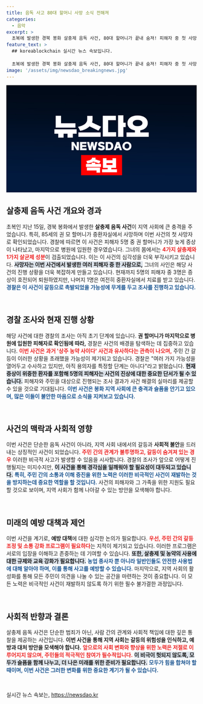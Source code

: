 ```yaml
---
title: 음독 사고 80대 할머니 사망 소식 전해져
categories:
  - 음악
excerpt: >
  초복에 발생한 경북 봉화 살충제 음독 사건, 80대 할머니가 끝내 숨져! 피해자 중 첫 사망자로, 경찰은 주민 간 갈등 가능성을 조사 중. 사건의 진실은 과연 무엇일까?
feature_text: >
  ## koreablockchain 실시간 뉴스 속보입니다.

  초복에 발생한 경북 봉화 살충제 음독 사건, 80대 할머니가 끝내 숨져! 피해자 중 첫 사망자로, 경찰은 주민 간 갈등 가능성을 조사 중. 사건의 진실은 과연 무엇일까?
image: '/assets/img/newsdao_breakingnews.jpg'
---
```


<p><img src="/assets/img/newsdao_breakingnews.jpg" alt="koreablockchain 속보" /></p>

<h2 data-ke-size="size26">살충제 음독 사건 개요와 경과</h2>

<p data-ke-size="size16">초복인 지난 15일, 경북 봉화에서 발생한 <b>살충제 음독 사건</b>이 지역 사회에 큰 충격을 주었습니다. 특히, 85세의 권 모 할머니가 중환자실에서 사망하며 이번 사건의 첫 사망자로 확인되었습니다. 경찰에 따르면 이 사건은 피해자 5명 중 권 할머니가 가장 늦게 증상이 나타났고, 마지막으로 병원에 입원한 경우였습니다. 그녀의 몸에서는 <b><span style="color: #ee2323;">4가지 살충제와 1가지 살균제 성분</span></b>이 검출되었습니다. 이는 이 사건의 심각성을 더욱 부각시키고 있습니다. <b><span style="background-color: #21538527;">사망자는 이번 사건에서 발생한 여러 피해자 중 한 사람으로,</span></b> 그녀의 사인은 해당 사건의 진행 상황을 더욱 복잡하게 만들고 있습니다. 현재까지 5명의 피해자 중 3명은 증상이 호전되어 퇴원하였지만, 나머지 1명은 여전히 중환자실에서 치료를 받고 있습니다. <b><span style="color: #1a5490;">경찰은 이 사건이 갈등으로 촉발되었을 가능성에 무게를 두고 조사를 진행하고 있습니다.</span></b></p>

<p data-ke-size="size16">&nbsp;</p>

<h2 data-ke-size="size26">경찰 조사와 현재 진행 상황</h2>

<p data-ke-size="size16">해당 사건에 대한 경찰의 조사는 아직 초기 단계에 있습니다. <b>권 할머니가 마지막으로 병원에 입원한 피해자로 확인됨에 따라,</b> 경찰은 사건의 배경을 탐색하는 데 집중하고 있습니다. <b><span style="color: #ee2323;">이번 사건은 과거 '상주 농약 사이다' 사건과 유사하다는 관측이 나오며,</span></b> 주민 간 갈등이 이러한 상황을 초래했을 가능성이 제기되고 있습니다. 경찰은 "여러 가지 가능성을 열어두고 수사하고 있지만, 아직 용의자를 특정할 단계는 아니다"라고 밝혔습니다. <b><span style="background-color: #21538527;">현재 증상이 위중한 환자를 포함해 5명의 피해자는 사건의 진상에 대한 중요한 단서가 될 수 있습니다.</span></b> 피해자와 주민을 대상으로 진행되는 조사 결과가 사건 해결의 실마리를 제공할 수 있을 것으로 기대됩니다. <b><span style="color: #1a5490;">이번 사건은 봉화 지역 사회에 큰 충격과 슬픔을 안기고 있으며, 많은 이들이 불안한 마음으로 소식을 지켜보고 있습니다.</span></b></p>

<p data-ke-size="size16">&nbsp;</p>

<h2 data-ke-size="size26">사건의 맥락과 사회적 영향</h2>

<p data-ke-size="size16">이번 사건은 단순한 음독 사건이 아니라, 지역 사회 내에서의 갈등과 <b>사회적 불안</b>을 드러내는 상징적인 사건이 되었습니다. <b><span style="color: #ee2323;">주민 간의 관계가 불투명하고, 갈등이 숨겨져 있는 경우</span></b> 이러한 비극적 사고가 발생할 수 있음을 시사합니다. 경찰의 조사가 앞으로 어떻게 진행될지는 미지수지만, <b><span style="background-color: #21538527;">이 사건을 통해 경각심을 일깨워야 할 필요성이 대두되고 있습니다.</span></b> <b><span style="color: #1a5490;">특히, 주민 간의 소통과 이해 증진을 위한 노력은 이러한 비극적인 사건이 재발하는 것을 방지하는데 중요한 역할을 할 것입니다.</span></b> 사건의 피해자와 그 가족을 위한 지원도 필요할 것으로 보이며, 지역 사회가 함께 나아갈 수 있는 방안을 모색해야 합니다.</p>

<p data-ke-size="size16">&nbsp;</p>

<h2 data-ke-size="size26">미래의 예방 대책과 제언</h2>

<p data-ke-size="size16">이번 사건을 계기로, <b>예방 대책</b>에 대한 심각한 논의가 필요합니다. <b><span style="color: #ee2323;">우선, 주민 간의 갈등 조정 및 소통 강화 프로그램이 필요하다</span></b>는 지적이 제기되고 있습니다. 이러한 프로그램은 서로의 입장을 이해하고 존중하는 데 기여할 수 있습니다. <b><span style="background-color: #21538527;">또한, 살충제 및 농약의 사용에 대한 규제와 교육 강화가 필요합니다.</span></b> <b><span style="color: #1a5490;">농업 종사자 뿐 아니라 일반인들도 안전한 사용법에 대해 알아야 하며, 이를 통해 사고를 예방할 수 있습니다.</span></b> 마지막으로, 지역 사회의 활성화를 통해 모든 주민이 의견을 나눌 수 있는 공간을 마련하는 것이 중요합니다. 이 모든 노력은 비극적인 사건이 재발하지 않도록 하기 위한 필수 불가결한 과정입니다.</p>

<p data-ke-size="size16">&nbsp;</p>

<h2 data-ke-size="size26">사회적 반향과 결론</h2>

<p data-ke-size="size16">살충제 음독 사건은 단순한 범죄가 아닌, 사람 간의 관계와 사회적 책임에 대한 깊은 통찰을 제공하는 사건입니다. <b>이번 사건을 통해 지역 사회는 갈등의 위험성을 인식하고, 예방과 대처 방안을 모색해야 합니다.</b> <b><span style="color: #ee2323;">앞으로의 사회 변화와 향상을 위한 노력은 저절로 이루어지지 않으며, 주민들의 적극적인 참여가 필수적입니다.</span></b> <b><span style="background-color: #21538527;">이 비극이 헛되지 않도록, 모두가 슬픔을 함께 나누고, 더 나은 미래를 위한 준비가 필요합니다.</span></b> <b><span style="color: #1a5490;">모두가 힘을 합쳐야 할 때이며, 이번 사건은 그러한 변화를 위한 중요한 계기가 될 수 있습니다.</span></b></p>

<p data-ke-size="size16">&nbsp;</p>
실시간 뉴스 속보는, <a href="https://newsdao.kr" rel="dofollow">https://newsdao.kr</a>


